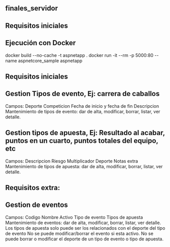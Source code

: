 ## finales_servidor

## Requisitos iniciales

## Ejecución con Docker
docker build --no-cache -t aspnetapp .
docker run -it --rm -p 5000:80 --name aspnetcore_sample aspnetapp

## Requisitos iniciales
## Gestion Tipos de evento, Ej: carrera de caballos
Campos:
Deporte
Competicion
Fecha de inicio y fecha de fin
Descripcion
Mantenimiento de tipos de evento: dar de alta, modificar, borrar, listar, ver detalle.

## Gestion tipos de apuesta, Ej: Resultado al acabar, puntos en un cuarto, puntos totales del equipo, etc
Campos:
Descripcion
Riesgo
Multiplicador
Deporte
Notas extra
Mantenimiento de tipos de apuesta: dar de alta, modificar, borrar, listar, ver detalle.


## Requisitos extra:
## Gestion de eventos
Campos:
Codigo
Nombre
Activo
Tipo de evento
Tipos de apuesta
Mantenimiento de eventos: dar de alta, modificar, borrar, listar, ver detalle.
Los tipos de apuesta solo puede ser los relacionados con el deporte del tipo de evento
No se puede modificar/borrar el evento si esta activo.
No se puede borrar o modificar el deporte de un tipo de evento o tipo de apuesta.
